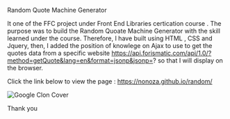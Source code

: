 Random Quote Machine Generator 

It one of the FFC project under Front End Libraries certication course . The purpose was to build the Random Quoate Machine Generator with the skill learned under the course.
Therefore, I have built using HTML , CSS and Jquery, then, I added the position of knowlege on Ajax to use to get the quotes data from a specific website 
https://api.forismatic.com/api/1.0/?method=getQuote&lang=en&format=jsonp&jsonp=? so that I will display on the browser. 

Click the link below to view the page :
https://nonoza.github.io/random/

![Google Clon Cover](https://i.ibb.co/6mxY8MM/random.png)

Thank you
